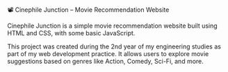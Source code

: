 📽️ Cinephile Junction – Movie Recommendation Website

Cinephile Junction is a simple movie recommendation website built using HTML and CSS, with some basic JavaScript.

This project was created during the 2nd year of my engineering studies as part of my web development practice. It allows users to explore movie suggestions based on genres like Action, Comedy, Sci-Fi, and more.
